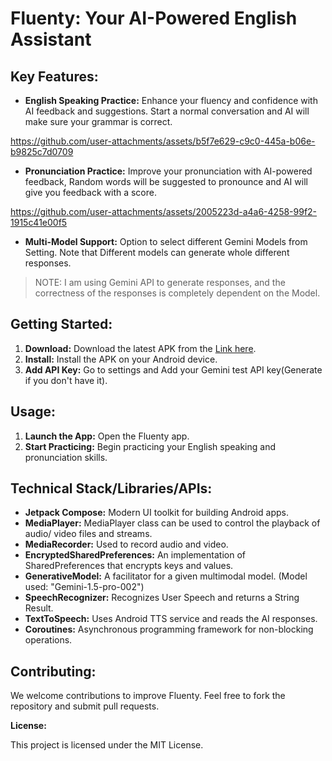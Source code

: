 # Fluenty: Your AI-Powered English Assistant

## **Key Features:**

* **English Speaking Practice:** Enhance your fluency and confidence with AI feedback and suggestions. Start a normal conversation and AI will make sure your grammar is correct.
  

https://github.com/user-attachments/assets/b5f7e629-c9c0-445a-b06e-b9825c7d0709


* **Pronunciation Practice:** Improve your pronunciation with AI-powered feedback, Random words will be suggested to pronounce and AI will give you feedback with a score.
  

https://github.com/user-attachments/assets/2005223d-a4a6-4258-99f2-1915c41e00f5


* **Multi-Model Support:** Option to select different Gemini Models from Setting. Note that Different models can generate whole different responses. 

> NOTE: I am using Gemini API to generate responses, and the correctness of the responses is completely dependent on the Model.

## **Getting Started:**

1. **Download:** Download the latest APK from the [Link here](https://github.com/Sagar0-0/Fluenty/releases/download/1.0.0/Fluenty.apk).
2. **Install:** Install the APK on your Android device.
3. **Add API Key:** Go to settings and Add your Gemini test API key(Generate if you don't have it).

## **Usage:**

1. **Launch the App:** Open the Fluenty app.
2. **Start Practicing:** Begin practicing your English speaking and pronunciation skills.


## **Technical Stack/Libraries/APIs:**

* **Jetpack Compose:** Modern UI toolkit for building Android apps.
* **MediaPlayer:** MediaPlayer class can be used to control the playback of audio/ video files and streams.
* **MediaRecorder:** Used to record audio and video.
* **EncryptedSharedPreferences:** An implementation of SharedPreferences that encrypts keys and values.
* **GenerativeModel:** A facilitator for a given multimodal model. (Model used: "Gemini-1.5-pro-002")
* **SpeechRecognizer:** Recognizes User Speech and returns a String Result.
* **TextToSpeech:** Uses Android TTS service and reads the AI responses.
* **Coroutines:** Asynchronous programming framework for non-blocking operations.

## **Contributing:**

We welcome contributions to improve Fluenty. Feel free to fork the repository and submit pull requests.

**License:**

This project is licensed under the MIT License.
